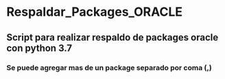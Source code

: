 # Respaldar_Packages_ORACLE

## Script para realizar respaldo de packages oracle con python 3.7

### Se puede agregar mas de un package separado por coma (,)
